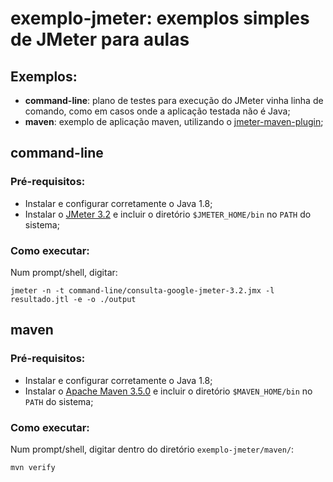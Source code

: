 # exemplo-jmeter: exemplos simples de JMeter para aulas

## Exemplos:
* **command-line**: plano de testes para execução do JMeter vinha linha de comando, como em casos onde a aplicação testada não é Java;
* **maven**: exemplo de aplicação maven, utilizando o [jmeter-maven-plugin](https://github.com/jmeter-maven-plugin/jmeter-maven-plugin);

## command-line
### Pré-requisitos:
* Instalar e configurar corretamente o Java 1.8;
* Instalar o [JMeter 3.2](http://jmeter.apache.org/download_jmeter.cgi) e incluir o diretório `$JMETER_HOME/bin` no `PATH` do sistema;

### Como executar:
Num prompt/shell, digitar:
``` shell
jmeter -n -t command-line/consulta-google-jmeter-3.2.jmx -l resultado.jtl -e -o ./output
```

## maven
### Pré-requisitos:
* Instalar e configurar corretamente o Java 1.8;
* Instalar o [Apache Maven 3.5.0](https://maven.apache.org/download.cgi) e incluir o diretório `$MAVEN_HOME/bin` no `PATH` do sistema;

### Como executar:
Num prompt/shell, digitar dentro do diretório `exemplo-jmeter/maven/`:
``` shell
mvn verify
```
